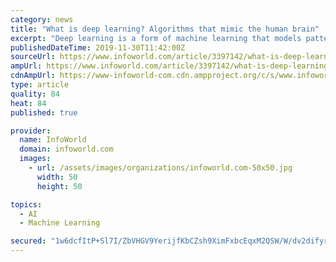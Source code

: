 ```yaml
---
category: news
title: "What is deep learning? Algorithms that mimic the human brain"
excerpt: "Deep learning is a form of machine learning that models patterns in data as complex, multi-layered networks. Because deep learning is the most general way to model a problem, it has the potential to solve difficult problems—such as computer vision and ..."
publishedDateTime: 2019-11-30T11:42:00Z
sourceUrl: https://www.infoworld.com/article/3397142/what-is-deep-learning-algorithms-that-mimic-the-human-brain.html
ampUrl: https://www.infoworld.com/article/3397142/what-is-deep-learning-algorithms-that-mimic-the-human-brain.amp.html
cdnAmpUrl: https://www-infoworld-com.cdn.ampproject.org/c/s/www.infoworld.com/article/3397142/what-is-deep-learning-algorithms-that-mimic-the-human-brain.amp.html
type: article
quality: 84
heat: 84
published: true

provider:
  name: InfoWorld
  domain: infoworld.com
  images:
    - url: /assets/images/organizations/infoworld.com-50x50.jpg
      width: 50
      height: 50

topics:
  - AI
  - Machine Learning

secured: "1w6dcfItP+Sl7I/ZbVHGV9YerijfKbCZsh9XimFxbcEqxM2QSW/W/dv2difyrjG5yzKMidEQRXq9iag/63mSezeqKtJ/ZNHKCQ4qy4/Q1xDztXBc3/gwbFr71fs5sDykiqUjZZd4ONDZzu0JYbcsX5oRQr/87Bsdkk0mkb6E4fq00y1G1UW5vsMXCBZvVzivxhYNNP3FBnrpYS6kB7vIZVfAZCWx3aEmqtjFPPzf1yuqspSObUQXyfjsIkmgcQh8p9ZLHTfcH0nnCn6YUiYEEQ==;eXI4Jd4MKOQHLY2krth7PA=="
---
```


